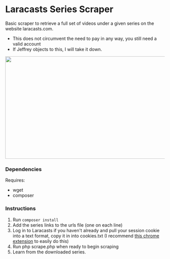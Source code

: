 # Laracasts Series Scraper

Basic scraper to retrieve a full set of videos under a given series on the website laracasts.com.

- This does not circumvent the need to pay in any way, you still need a valid account
- If Jeffrey objects to this, I will take it down.

<img src="https://raw.githubusercontent.com/KMountford/laracasts-series-scraper/master/example-screenshot.jpg" data-canonical-src="https://raw.githubusercontent.com/KMountford/laracasts-series-scraper/master/example.gif" width="640" height="324" />

### Dependencies

Requires:
- wget
- composer

### Instructions

1. Run `composer install`
2. Add the series links to the urls file (one on each line)
3. Log in to Laracasts if you haven't already and pull your session cookie into a text format, copy it in into cookies.txt (I recommend [this chrome extension](https://chrome.google.com/webstore/detail/cookiestxt/njabckikapfpffapmjgojcnbfjonfjfg?hl=en) to easily do this)
4. Run php scrape.php when ready to begin scraping
5. Learn from the downloaded series.

